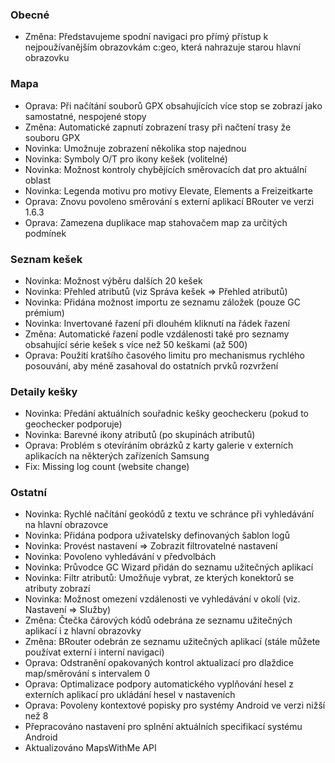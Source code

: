 ### Obecné
- Změna: Představujeme spodní navigaci pro přímý přístup k nejpoužívanějším obrazovkám c:geo, která nahrazuje starou hlavní obrazovku

### Mapa
- Oprava: Při načítání souborů GPX obsahujících více stop se zobrazí jako samostatné, nespojené stopy
- Změna: Automatické zapnutí zobrazení trasy při načtení trasy že souboru GPX
- Novinka: Umožnuje zobrazení několika stop najednou
- Novinka: Symboly O/T pro ikony kešek (volitelné)
- Novinka: Možnost kontroly chybějících směrovacích dat pro aktuální oblast
- Novinka: Legenda motivu pro motivy Elevate, Elements a Freizeitkarte
- Oprava: Znovu povoleno směrování s externí aplikací BRouter ve verzi 1.6.3
- Oprava: Zamezena duplikace map stahovačem map za určitých podmínek

### Seznam kešek
- Novinka: Možnost výběru dalších 20 kešek
- Novinka: Přehled atributů (viz Správa kešek => Přehled atributů)
- Novinka: Přidána možnost importu ze seznamu záložek (pouze GC prémium)
- Novinka: Invertované řazení při dlouhém kliknutí na řádek řazení
- Změna: Automatické řazení podle vzdálenosti také pro seznamy obsahující série kešek s více než 50 keškami (až 500)
- Oprava: Použití kratšího časového limitu pro mechanismus rychlého posouvání, aby méně zasahoval do ostatních prvků rozvržení

### Detaily kešky
- Novinka: Předání aktuálních souřadnic kešky geocheckeru (pokud to geochecker podporuje)
- Novinka: Barevné ikony atributů (po skupinách atributů)
- Oprava: Problém s otevíráním obrázků z karty galerie v externích aplikacích na některých zařízeních Samsung
- Fix: Missing log count (website change)

### Ostatní
- Novinka: Rychlé načítání geokódů z textu ve schránce při vyhledávání na hlavní obrazovce
- Novinka: Přidána podpora uživatelsky definovaných šablon logů
- Novinka: Provést nastavení => Zobrazit filtrovatelné nastavení
- Novinka: Povoleno vyhledávání v předvolbách
- Novinka: Průvodce GC Wizard přidán do seznamu užitečných aplikací
- Novinka: Filtr atributů: Umožňuje vybrat, ze kterých konektorů se atributy zobrazí
- Novinka: Možnost omezení vzdálenosti ve vyhledávání v okolí (viz. Nastavení => Služby)
- Změna: Čtečka čárových kódů odebrána ze seznamu užitečných aplikací i z hlavní obrazovky
- Změna: BRouter odebrán ze seznamu užitečných aplikací (stále můžete používat externí i interní navigaci)
- Oprava: Odstranění opakovaných kontrol aktualizací pro dlaždice map/směrování s intervalem 0
- Oprava: Optimalizace podpory automatického vyplňování hesel z externích aplikací pro ukládání hesel v nastaveních
- Oprava: Povoleny kontextové popisky pro systémy Android ve verzi nižší než 8
- Přepracováno nastavení pro splnění aktuálních specifikací systému Android
- Aktualizováno MapsWithMe API

